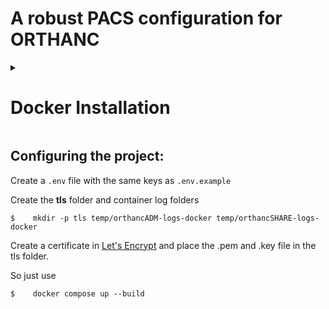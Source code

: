 # A robust PACS configuration for ORTHANC

<details>
<summary><h1>Docker Installation</h1></summary>

### Installing KVM

> Use this command for Intel processors:
```shell
$    modprobe kvm_intel
```
> Use this command for AMD processors:
```shell
$    modprobe kvm_amd
```

To check if the KVM modules are enabled, run:
```shell
$    lsmod | grep kvm
```

The output should be this:
```shell
$    kvm_amd 167936 0
     ccp 126976 1 kvm_amd
     kvm 1089536 1 kvm_amd
     irqbypass 16384 1 kvm
```

Use this code too:
```shell
$    ls -al /dev/kvm
```

The output should be this:
```shell
$    crw-rw----+ 1 root kvm 10, 232 mai 14 08:09 /dev/kvm
```

Add current user to kvm group
```shell
$    sudo usermod -aG kvm $USER
```

Download Docker:
[Direct download link for Docker version 4.24](https://desktop.docker.com/linux/main/amd64/docker-desktop-4.24.0-amd64.deb?utm_source=docker&utm_medium=webreferral&utm_campaign=docs-driven-download-linux-amd64&gl=1*1nbuhdq*_ga*MTU5MDg5Mjg5My4xNjk2NjEyNjE5*_ga_XJWPQMJYHQ*MTY5NjYxNzEwNC4yLjEuMTY5NjYxNzc5Ni42MC4wLjA)

### Preparing the machine
Install the terminal or update it
```shell
$    sudo apt install -y gnome-terminal
```

Remove old docker installations
```shell
$    sudo apt remove docker-desktop

$    rm -r $HOME/.docker/desktop

$    sudo rm /usr/local/bin/com.docker.cli

$    sudo apt purge docker-desktop
```

#### NEVER REPEAT THIS STEP!!!
**Once done successfully, it should not be repeated.**
```shell
$    sudo apt-get update

$    sudo apt-get install -y ca-certificates curl gnupg

$    sudo install -m 0755 -d /etc/apt/keyrings

$    curl -fsSL https://download.docker.com/linux/ubuntu/gpg | sudo gpg --dearmor -o /etc/apt/keyrings/docker.gpg

$    sudo chmod a+r /etc/apt/keyrings/docker.gpg

    # Add the repository to Apt sources:
$    echo \ "deb [arch="$(dpkg --print-architecture)" signed-by=/etc/apt/keyrings/docker.gpg] https://download.docker.com/linux/ubuntu \ "$(. /etc/os-release && echo "$VERSION_CODENAME")" stable" | \ sudo tee /etc/apt/sources.list.d/docker.list > /dev/null

$    sudo apt-get update
```

In this case, the file you downloaded at the beginning of this step.
It should be in the download folder.

```shell
$    cd ~/Downloads
```

install apt on your computer:
```shell
$    sudo apt-get install -y ./docker-desktop-<version>-<arch>.deb
```

Exit the folder (if you want)
```shell
$    cd ..
```

Make docker start automatically when the computer turns on (if you want)
```shell
$    systemctl --user start docker-desktop
```

Press **Accept**

Either option will cause an error.
Either to create an account or log in with one that already exists.

### Time to create a GPG key:

How to create a GPG key:

```shell
$    gpg --generate-key
```

A CLI will start, asking for your full name, your email (in this case, corporate) and **then it will ask you to move the mouse and click on the keyboard**.

> Computers nowadays are very fast so I don't know if you will be able to help him enough. (Not that it's a problem.)

This is to generate entropy.

Your key will then print on the screen.

Your GPG Key is the large number in the result above your name and email.

Then you need to copy this key to use the command:

```shell
$    pass init <GPG Key>
```

Login to Docker Desktop should work perfectly.

To start when turning on Linux:
```shell
$    systemctl --user enable docker-desktop
```
</details>

## Configuring the project:

Create a `.env` file with the same keys as `.env.example`

Create the **tls** folder and container log folders
```shell
$    mkdir -p tls temp/orthancADM-logs-docker temp/orthancSHARE-logs-docker
```

Create a certificate in [Let's Encrypt](https://letsencrypt.org/) and place the .pem and .key file in the tls folder.

So just use 

```shell
$    docker compose up --build
```